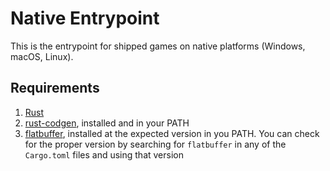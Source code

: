 # Native Entrypoint

This is the entrypoint for shipped games on native platforms (Windows, macOS, Linux).

## Requirements

1. [Rust](https://www.rust-lang.org/tools/install)
2. [rust-codgen](https://github.com/vaguevoid/cli-tools/blob/main/crates/codegen-rust), installed and in your PATH
3. [flatbuffer](https://github.com/google/flatbuffers/releases), installed at the expected version in you PATH. You can check for the proper version by searching for `flatbuffer` in any of the `Cargo.toml` files and using that version
